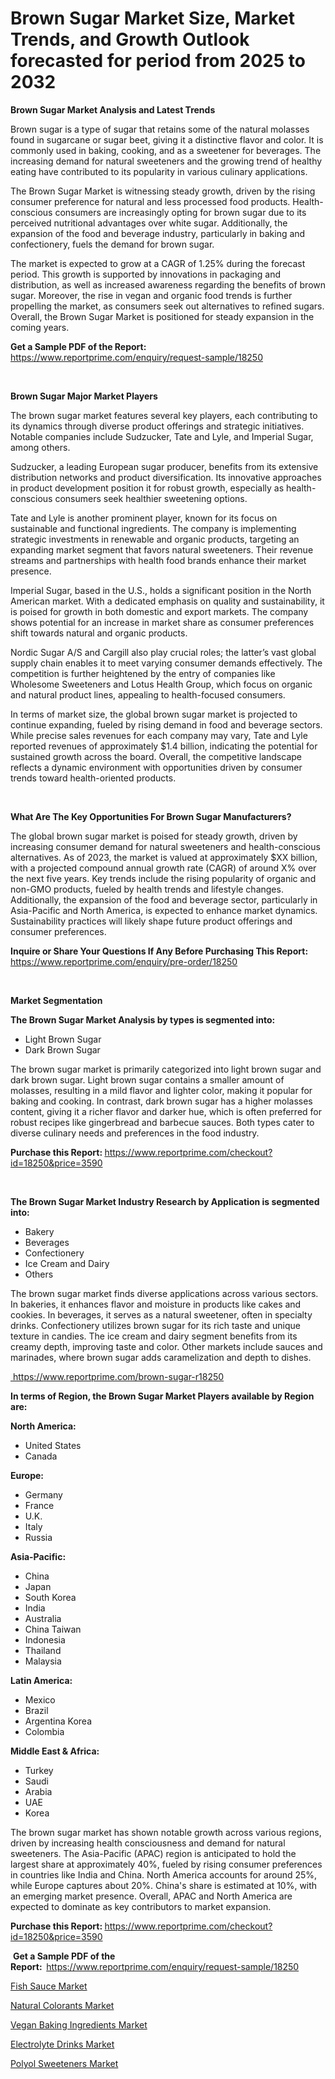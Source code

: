 <p><h1>Brown Sugar Market Size, Market Trends, and Growth Outlook forecasted for period from 2025 to 2032</h1></p><p><strong>Brown Sugar Market Analysis and Latest Trends</strong></p>
<p><p>Brown sugar is a type of sugar that retains some of the natural molasses found in sugarcane or sugar beet, giving it a distinctive flavor and color. It is commonly used in baking, cooking, and as a sweetener for beverages. The increasing demand for natural sweeteners and the growing trend of healthy eating have contributed to its popularity in various culinary applications.</p><p>The Brown Sugar Market is witnessing steady growth, driven by the rising consumer preference for natural and less processed food products. Health-conscious consumers are increasingly opting for brown sugar due to its perceived nutritional advantages over white sugar. Additionally, the expansion of the food and beverage industry, particularly in baking and confectionery, fuels the demand for brown sugar.</p><p>The market is expected to grow at a CAGR of 1.25% during the forecast period. This growth is supported by innovations in packaging and distribution, as well as increased awareness regarding the benefits of brown sugar. Moreover, the rise in vegan and organic food trends is further propelling the market, as consumers seek out alternatives to refined sugars. Overall, the Brown Sugar Market is positioned for steady expansion in the coming years.</p></p>
<p><strong>Get a Sample PDF of the Report:&nbsp;</strong> <a href="https://www.reportprime.com/enquiry/request-sample/18250?utm_campaign=7&utm_medium=2&utm_source=Github&utm_content=ia&utm_term=19032025&utm_id=brown-sugar">https://www.reportprime.com/enquiry/request-sample/18250</a></p>
<p>&nbsp;</p>
<p><strong>Brown Sugar Major Market Players</strong></p>
<p><p>The brown sugar market features several key players, each contributing to its dynamics through diverse product offerings and strategic initiatives. Notable companies include Sudzucker, Tate and Lyle, and Imperial Sugar, among others.</p><p>Sudzucker, a leading European sugar producer, benefits from its extensive distribution networks and product diversification. Its innovative approaches in product development position it for robust growth, especially as health-conscious consumers seek healthier sweetening options.</p><p>Tate and Lyle is another prominent player, known for its focus on sustainable and functional ingredients. The company is implementing strategic investments in renewable and organic products, targeting an expanding market segment that favors natural sweeteners. Their revenue streams and partnerships with health food brands enhance their market presence.</p><p>Imperial Sugar, based in the U.S., holds a significant position in the North American market. With a dedicated emphasis on quality and sustainability, it is poised for growth in both domestic and export markets. The company shows potential for an increase in market share as consumer preferences shift towards natural and organic products.</p><p>Nordic Sugar A/S and Cargill also play crucial roles; the latter’s vast global supply chain enables it to meet varying consumer demands effectively. The competition is further heightened by the entry of companies like Wholesome Sweeteners and Lotus Health Group, which focus on organic and natural product lines, appealing to health-focused consumers.</p><p>In terms of market size, the global brown sugar market is projected to continue expanding, fueled by rising demand in food and beverage sectors. While precise sales revenues for each company may vary, Tate and Lyle reported revenues of approximately $1.4 billion, indicating the potential for sustained growth across the board. Overall, the competitive landscape reflects a dynamic environment with opportunities driven by consumer trends toward health-oriented products.</p></p>
<p>&nbsp;</p>
<p><strong>What Are The Key Opportunities For Brown Sugar Manufacturers?</strong></p>
<p><p>The global brown sugar market is poised for steady growth, driven by increasing consumer demand for natural sweeteners and health-conscious alternatives. As of 2023, the market is valued at approximately $XX billion, with a projected compound annual growth rate (CAGR) of around X% over the next five years. Key trends include the rising popularity of organic and non-GMO products, fueled by health trends and lifestyle changes. Additionally, the expansion of the food and beverage sector, particularly in Asia-Pacific and North America, is expected to enhance market dynamics. Sustainability practices will likely shape future product offerings and consumer preferences.</p></p>
<p><strong>Inquire or Share Your Questions If Any Before Purchasing This Report:</strong> <a href="https://www.reportprime.com/enquiry/pre-order/18250?utm_campaign=7&utm_medium=2&utm_source=Github&utm_content=ia&utm_term=19032025&utm_id=brown-sugar">https://www.reportprime.com/enquiry/pre-order/18250</a></p>
<p>&nbsp;</p>
<p><strong>Market Segmentation</strong></p>
<p><strong>The Brown Sugar Market Analysis by types is segmented into:</strong></p>
<p><ul><li>Light Brown Sugar</li><li>Dark Brown Sugar</li></ul></p>
<p><p>The brown sugar market is primarily categorized into light brown sugar and dark brown sugar. Light brown sugar contains a smaller amount of molasses, resulting in a mild flavor and lighter color, making it popular for baking and cooking. In contrast, dark brown sugar has a higher molasses content, giving it a richer flavor and darker hue, which is often preferred for robust recipes like gingerbread and barbecue sauces. Both types cater to diverse culinary needs and preferences in the food industry.</p></p>
<p><strong>Purchase this Report:&nbsp;</strong><a href="https://www.reportprime.com/checkout?id=18250&price=3590&utm_campaign=7&utm_medium=2&utm_source=Github&utm_content=ia&utm_term=19032025&utm_id=brown-sugar">https://www.reportprime.com/checkout?id=18250&price=3590</a></p>
<p>&nbsp;</p>
<p><strong>The Brown Sugar Market Industry Research by Application is segmented into:</strong></p>
<p><ul><li>Bakery</li><li>Beverages</li><li>Confectionery</li><li>Ice Cream and Dairy</li><li>Others</li></ul></p>
<p><p>The brown sugar market finds diverse applications across various sectors. In bakeries, it enhances flavor and moisture in products like cakes and cookies. In beverages, it serves as a natural sweetener, often in specialty drinks. Confectionery utilizes brown sugar for its rich taste and unique texture in candies. The ice cream and dairy segment benefits from its creamy depth, improving taste and color. Other markets include sauces and marinades, where brown sugar adds caramelization and depth to dishes.</p></p>
<p><a href="https://www.reportprime.com/brown-sugar-r18250?utm_campaign=7&utm_medium=2&utm_source=Github&utm_content=ia&utm_term=19032025&utm_id=brown-sugar">&nbsp;https://www.reportprime.com/brown-sugar-r18250</a></p>
<p><strong>In terms of Region, the Brown Sugar Market Players available by Region are:</strong></p>
<p>
    <p> <strong> North America: </strong>
        <ul>
            <li>United States</li>
            <li>Canada</li>
        </ul>
        </p> 
    <p> <strong> Europe: </strong>
        <ul>
            <li>Germany</li>
            <li>France</li>
            <li>U.K.</li>
            <li>Italy</li>
            <li>Russia</li>
        </ul>
        </p> 
    <p> <strong> Asia-Pacific: </strong>
        <ul>
            <li>China</li>
            <li>Japan</li>
            <li>South Korea</li>
            <li>India</li>
            <li>Australia</li>
            <li>China Taiwan</li>
            <li>Indonesia</li>
            <li>Thailand</li>
            <li>Malaysia</li>
        </ul>
        </p> 
    <p> <strong> Latin America: </strong>
        <ul>
            <li>Mexico</li>
            <li>Brazil</li>
            <li>Argentina Korea</li>
            <li>Colombia</li>
        </ul>
        </p> 
    <p> <strong> Middle East & Africa: </strong>
        <ul>
            <li>Turkey</li>
            <li>Saudi</li>
            <li>Arabia</li>
            <li>UAE</li>
            <li>Korea</li>
        </ul>
    </p>
    </p>
<p><p>The brown sugar market has shown notable growth across various regions, driven by increasing health consciousness and demand for natural sweeteners. The Asia-Pacific (APAC) region is anticipated to hold the largest share at approximately 40%, fueled by rising consumer preferences in countries like India and China. North America accounts for around 25%, while Europe captures about 20%. China's share is estimated at 10%, with an emerging market presence. Overall, APAC and North America are expected to dominate as key contributors to market expansion.</p></p>
<p><strong>Purchase this Report: </strong><a href="https://www.reportprime.com/checkout?id=18250&price=3590&utm_campaign=7&utm_medium=2&utm_source=Github&utm_content=ia&utm_term=19032025&utm_id=brown-sugar">https://www.reportprime.com/checkout?id=18250&price=3590</a></p>
<p>&nbsp;<strong>Get a Sample PDF of the Report:&nbsp;&nbsp;</strong><a href="https://www.reportprime.com/enquiry/request-sample/18250?utm_campaign=7&utm_medium=2&utm_source=Github&utm_content=ia&utm_term=19032025&utm_id=brown-sugar">https://www.reportprime.com/enquiry/request-sample/18250</a></p>
<p><strong></strong></p>
<p><p><a href="https://github.com/supashcriana/Market-Research-Report-List-1/blob/main/fish-sauce-market.md?utm_campaign=7&utm_medium=2&utm_source=Github&utm_content=ia&utm_term=19032025&utm_id=brown-sugar">Fish Sauce Market</a></p><p><a href="https://github.com/gasiorgary79/Market-Research-Report-List-1/blob/main/natural-colorants-market.md?utm_campaign=7&utm_medium=2&utm_source=Github&utm_content=ia&utm_term=19032025&utm_id=brown-sugar">Natural Colorants Market</a></p><p><a href="https://github.com/wyettillesr4/Market-Research-Report-List-1/blob/main/vegan-baking-ingredients-market.md?utm_campaign=7&utm_medium=2&utm_source=Github&utm_content=ia&utm_term=19032025&utm_id=brown-sugar">Vegan Baking Ingredients Market</a></p><p><a href="https://github.com/bufkamaiahi7/Market-Research-Report-List-1/blob/main/electrolyte-drinks-market.md?utm_campaign=7&utm_medium=2&utm_source=Github&utm_content=ia&utm_term=19032025&utm_id=brown-sugar">Electrolyte Drinks Market</a></p><p><a href="https://github.com/vigatoimrene04/Market-Research-Report-List-1/blob/main/polyol-sweeteners-market.md?utm_campaign=7&utm_medium=2&utm_source=Github&utm_content=ia&utm_term=19032025&utm_id=brown-sugar">Polyol Sweeteners Market</a></p></p>